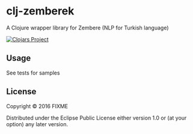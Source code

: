 # clj-zemberek

A Clojure wrapper library for Zembere (NLP for Turkish language)


[![Clojars Project](https://img.shields.io/clojars/v/org.clojars.umutgokbayrak/clj-zemberek.svg)](https://clojars.org/org.clojars.umutgokbayrak/clj-zemberek)


## Usage

See tests for samples

## License

Copyright © 2016 FIXME

Distributed under the Eclipse Public License either version 1.0 or (at
your option) any later version.
